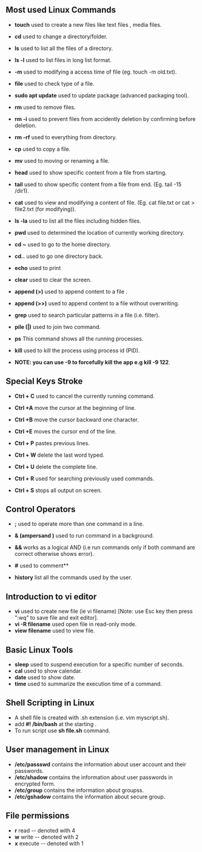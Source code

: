 ## Most used Linux Commands

-   **touch** used to create a new files like text files , media files.

-   **cd** used to change a directory/folder.

-   **ls** used to list all the files of a directory.

-   **ls -l** used to list files in long list format.

-   **-m** used to modifying a access time of file (eg. touch -m
    old.txt).

-   **file** used to check type of a file.

-   **sudo apt update** used to update package (advanced packaging tool).

-   **rm** used to remove files.

-   **rm -i** used to prevent files from accidently deletion by
    confirming before deletion.

-   **rm -rf** used to everything from directory.

-   **cp** used to copy a file.

-   **mv** used to moving or renaming a file.

-   **head** used to show specific content from a file from starting.

-   **tail** used to show specific content from a file from end. (Eg. tail -15 /dir1).

-   **cat** used to view and modifying a content of file. (Eg. cat file.txt or cat \> file2.txt (for modifying)).

-   **ls -la** used to list all the files including hidden files.

-   **pwd** used to determined the location of currently working  directory.

-   **cd \~** used to go to the home directory.

-   **cd..** used to go one directory back.

-   **echo** used to print
-    **clear** used to clear the screen.

-   **append (>)** used to append content to a file .

-   **append (>>)** used to append content to a file without overwriting.
-   **grep** used to search particular patterns in a file (i.e. filter).
-   **pile (|)** used to join two command.
-   **ps** This command shows all the running processes.
-   **kill**  used to kill the process using process id (PID).
-   **NOTE: you can use -9 to forcefully kill the app e.g kill -9 122**.
  

## Special Keys Stroke

-   **Ctrl + C** used to cancel the currently running command.

-   **Ctrl +A** move the cursor at the beginning of line.

-   **Ctrl +B** move the cursor backward one character.

-   **Ctrl +E** moves the cursor end of the line.

-   **Ctrl + P** pastes previous lines.

-   **Ctrl + W** delete the last word typed.

-   **Ctrl + U** delete the complete line.

-   **Ctrl + R** used for searching previously used commands.

-   **Ctrl + S** stops all output on screen.

## Control Operators

-   **;** used to operate more than one command in a line.

-   **& (ampersand )** used to run command in a background.

-   **&&** works as a logical AND (i.e run commands only if both command are correct otherwise shows error).

-   **#** used to comment**

-   **history** list all the commands used by the user.

## Introduction to vi editor

- **vi** used to create new file (ie vi filename) [Note: use  Esc key then press ":wq" to save file and exit editor].
- **vi -R filename** used open file in read-only mode.
- **view filename** used to view file.
   

## Basic Linux Tools

-   **sleep**  used to suspend execution for a specific number of seconds.
-   **cal** used to show calendar.
-   **date** used to show date.
-   **time**  used to summarize the execution time of a command.
  
## Shell Scripting in Linux
-  A shell file is created with .sh extension (i.e. vim myscript.sh).
-  add **#! /bin/bash** at the starting .
-  To run script use   **sh file.sh** command.

## User management in Linux
-  **/etc/passswd**  contains the information about user account and their passwords.
-    **/etc/shadow**  contains the information about user  passwords in encrypted form.
-  **/etc/group**  contains the information about groupss.
-  **/etc/gshadow**  contains the information about secure group.

## File permissions
- **r**  read -- denoted with 4
- **w**   write -- denoted with 2
- **x**   execute  -- denoted with 1

